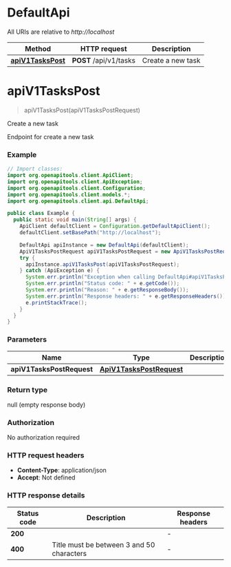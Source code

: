 # DefaultApi

All URIs are relative to *http://localhost*

| Method | HTTP request | Description |
|------------- | ------------- | -------------|
| [**apiV1TasksPost**](DefaultApi.md#apiV1TasksPost) | **POST** /api/v1/tasks | Create a new task |


<a name="apiV1TasksPost"></a>
# **apiV1TasksPost**
> apiV1TasksPost(apiV1TasksPostRequest)

Create a new task

Endpoint for create a new task

### Example
```java
// Import classes:
import org.openapitools.client.ApiClient;
import org.openapitools.client.ApiException;
import org.openapitools.client.Configuration;
import org.openapitools.client.models.*;
import org.openapitools.client.api.DefaultApi;

public class Example {
  public static void main(String[] args) {
    ApiClient defaultClient = Configuration.getDefaultApiClient();
    defaultClient.setBasePath("http://localhost");

    DefaultApi apiInstance = new DefaultApi(defaultClient);
    ApiV1TasksPostRequest apiV1TasksPostRequest = new ApiV1TasksPostRequest(); // ApiV1TasksPostRequest | 
    try {
      apiInstance.apiV1TasksPost(apiV1TasksPostRequest);
    } catch (ApiException e) {
      System.err.println("Exception when calling DefaultApi#apiV1TasksPost");
      System.err.println("Status code: " + e.getCode());
      System.err.println("Reason: " + e.getResponseBody());
      System.err.println("Response headers: " + e.getResponseHeaders());
      e.printStackTrace();
    }
  }
}
```

### Parameters

| Name | Type | Description  | Notes |
|------------- | ------------- | ------------- | -------------|
| **apiV1TasksPostRequest** | [**ApiV1TasksPostRequest**](ApiV1TasksPostRequest.md)|  | |

### Return type

null (empty response body)

### Authorization

No authorization required

### HTTP request headers

 - **Content-Type**: application/json
 - **Accept**: Not defined

### HTTP response details
| Status code | Description | Response headers |
|-------------|-------------|------------------|
| **200** |  |  -  |
| **400** | Title must be between 3 and 50 characters |  -  |

